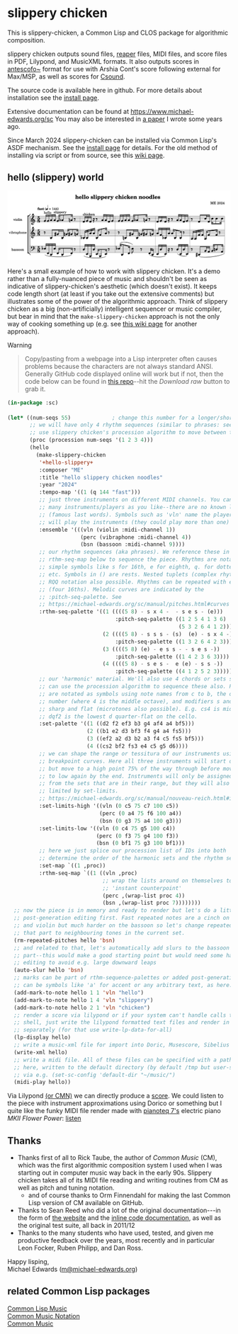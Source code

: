 # slippery chicken

This is slippery-chicken, a Common Lisp and CLOS package for algorithmic
composition.

slippery chicken outputs sound files, [reaper](https://reaper.fm) files, MIDI
files, and score files in PDF, Lilypond, and MusicXML formats. It also outputs
scores in [antescofo~](https://antescofo-doc.ircam.fr) format for use with
Arshia Cont's score following external for Max/MSP, as well as scores for 
[Csound](https://csound.com).

The source code is available here in github. For more details about installation
see the [install page](install.md).

Extensive documentation can be found at https://www.michael-edwards.org/sc You
may also be interested in [a
paper](https://michael-edwards.org/sc/media/sc-paper-long.pdf) I wrote some
years ago.

Since March 2024 slippery-chicken can be installed via Common Lisp's ASDF
mechanism. See the [install page](install.md) for details. For the old method of
installing via script or from source, see this [wiki
page](https://github.com/mdedwards/slippery-chicken/wiki/how-to-install-slippery-chicken-'by-hand').

## hello (slippery) world

<img width="1000" alt="sc-noodles" src="doc/media/sc-noodles.png">

Here's a small example of how to work with slippery chicken. It's a demo rather
than a fully-nuanced piece of music and shouldn't be seen as indicative of
slippery-chicken's aesthetic (which doesn't exist).  It keeps code length short
(at least if you take out the extensive comments) but illustrates some of the
power of the algorithmic approach. Think of slippery chicken as a big
(non-artificially) intelligent sequencer or music compiler, but bear in mind
that the `make-slippery-chicken` approach is not the only way of cooking
something up (e.g. see [this wiki
page](https://github.com/mdedwards/slippery-chicken/wiki/How-can-I-'roll-my-own'-slippery-chicken%3F)
for another approach).

> [!WARNING]

> Copy/pasting from a webpage into a Lisp interpreter often causes problems
> because the characters are not always standard ANSI. Generally GitHub code
> displayed online will work but if not, then the code below can be found in
> [this repo](doc/examples/hello-slippery.lsp)--hit the *Download raw* button to
> grab it.

```lisp
(in-package :sc)

(let* ((num-seqs 55)             ; change this number for a longer/shorter piece
       ;; we will have only 4 rhythm sequences (similar to phrases: see below)
       ;; use slippery chicken's procession algorithm to move between these
       (proc (procession num-seqs '(1 2 3 4)))
       (hello 
         (make-slippery-chicken
          '+hello-slippery+ 
          :composer "ME"
          :title "hello slippery chicken noodles"
          :year "2024"
          :tempo-map '((1 (q 144 "fast")))
          ;; just three instruments on different MIDI channels. You can have as
          ;; many instruments/players as you like--there are no known limits
          ;; (famous last words). Symbols such as 'vln' name the players who
          ;; will play the instruments (they could play more than one)
          :ensemble '(((vln (violin :midi-channel 1))
                       (perc (vibraphone :midi-channel 4))
                       (bsn (bassoon :midi-channel 9))))
          ;; our rhythm sequences (aka phrases). We reference these in the
          ;; rthm-seq-map below to sequence the piece. Rhythms are notated as
          ;; simple symbols like s for 16th, e for eighth, q. for dotted quarter
          ;; etc. Symbols in () are rests. Nested tuplets (complex rhythms) and
          ;; RQQ notation also possible. Rhythms can be repeated with e.g. s x 4
          ;; (four 16ths). Melodic curves are indicated by the
          ;; :pitch-seq-palette. See
          ;; https://michael-edwards.org/sc/manual/pitches.html#curves
          :rthm-seq-palette '((1 ((((5 8) - s x 4 -  - s e s - (e)))
                                  :pitch-seq-palette ((1 2 5 4 1 3 6)
                                                      (5 3 2 6 4 1 2))))
                              (2 ((((5 8) - s s s - (s)  (e) - s x 4 -))
                                  :pitch-seq-palette ((1 3 2 6 4 2 3))))
                              (3 ((((5 8) (e) - e s s - - s e s -))
                                  :pitch-seq-palette ((1 4 2 3 6 3))))
                              (4 ((((5 8) - s e s -  e (e) - s s -))
                                  :pitch-seq-palette ((4 1 2 5 2 3)))))
          ;; our 'harmonic' material. We'll also use 4 chords or sets so that we
          ;; can use the procession algorithm to sequence these also. Pitches
          ;; are notated as symbols using note names from c to b, the octave
          ;; number (where 4 is the middle octave), and modifiers s and f for
          ;; sharp and flat (microtones also possible). E.g. cs4 is middle c#,
          ;; dqf2 is the lowest d quarter-flat on the cello.
          :set-palette '((1 ((d2 f2 ef3 b3 g4 af4 a4 bf5)))
                         (2 ((b1 e2 d3 bf3 f4 g4 a4 fs5)))
                         (3 ((ef2 a2 d3 b2 a3 f4 c5 fs5 bf5)))
                         (4 ((cs2 bf2 fs3 e4 c5 g5 d6))))
          ;; we can shape the range or tessitura of our instruments using
          ;; breakpoint curves. Here all three instruments will start off low
          ;; but move to a high point 75% of the way through before moving back
          ;; to low again by the end. Instruments will only be assigned pitches
          ;; from the sets that are in their range, but they will also be
          ;; limited by set-limits.
          ;; https://michael-edwards.org/sc/manual/nouveau-reich.html#interpl
          :set-limits-high '((vln (0 c5 75 c7 100 c5))
                             (perc (0 a4 75 f6 100 a4))
                             (bsn (0 g3 75 a4 100 g3)))
          :set-limits-low '((vln (0 c4 75 g5 100 c4))
                            (perc (0 f3 75 g4 100 f3))
                            (bsn (0 bf1 75 g3 100 bf1)))
          ;; here we just splice our procession list of IDs into both 'maps' to
          ;; determine the order of the harmonic sets and the rhythm sequences.
          :set-map `((1 ,proc))
          :rthm-seq-map `((1 ((vln ,proc)
                              ;; wrap the lists around on themselves to get
                              ;; 'instant counterpoint'
                              (perc ,(wrap-list proc 4))
                              (bsn ,(wrap-list proc 7))))))))
  ;; now the piece is in memory and ready to render but let's do a little
  ;; post-generation editing first. Fast repeated notes are a cinch on the vibes
  ;; and violin but much harder on the bassoon so let's change repeated notes in
  ;; that part to neighbouring tones in the current set.
  (rm-repeated-pitches hello 'bsn)
  ;; and related to that, let's automatically add slurs to the bassoon
  ;; part--this would make a good starting point but would need some hand
  ;; editing to avoid e.g. large downward leaps
  (auto-slur hello 'bsn)
  ;; marks can be part of rthm-sequence-palettes or added post-generation. They
  ;; can be symbols like 'a' for accent or any arbitrary text, as here.
  (add-mark-to-note hello 1 1 'vln "hello")
  (add-mark-to-note hello 1 4 'vln "slippery")
  (add-mark-to-note hello 2 1 'vln "chicken")
  ;; render a score via lilypond or if your system can't handle calls to the
  ;; shell, just write the lilypond formatted text files and render in lilypond
  ;; separately (for that use write-lp-data-for-all)
  (lp-display hello)
  ;; write a music-xml file for import into Doric, Musescore, Sibelius etc.
  (write-xml hello)
  ;; write a midi file. All of these files can be specified with a path or, as
  ;; here, written to the default directory (by default /tmp but user-settable
  ;; via e.g. (set-sc-config 'default-dir "~/music/")
  (midi-play hello))
```

Via Lilypond [(or CMN)](https://ccrma.stanford.edu/software/cmn/) we can
directly produce a
[score](doc/media/_hello-slippery-chicken-noodles-score.pdf). We could listen
to the piece with instrument approximations using Dorico or something but I
quite like the funky MIDI file render made with [pianoteq
7's](https://www.modartt.com/pianoteq_overview) electric piano *MKII Flower
Power*:
[listen](https://github.com/mdedwards/slippery-chicken/raw/quicklisp/doc/media/hello-slippery-chicken-noodles.mp3)

## Thanks

- Thanks first of all to Rick Taube, the author of *Common Music* (CM), which
was the first algorithmic composition system I used when I was starting out in
computer music way back in the early 90s. Slippery chicken takes all of its MIDI
file reading and writing routines from CM as well as pitch and tuning notation.
  - and of course thanks to Orm Finnendahl for making the last Common Lisp
  version of CM available on GitHub.
- Thanks to Sean Reed who did a lot of the original documentation---in the form
of [the website](https://michael-edwards.org/sc) and the [inline code
documentation](https://michael-edwards.org/sc/robodoc/toc_index.html), as well
as the original test suite, all back in 2011/12
- Thanks to the many students who have used, tested, and given me productive
feedback over the years, most recently and in particular Leon Focker, Ruben
Philipp, and Dan Ross.

Happy lisping,   
  Michael Edwards (m@michael-edwards.org)

## related Common Lisp packages
[Common Lisp Music](https://ccrma.stanford.edu/software/clm/)  
[Common Music Notation](https://ccrma.stanford.edu/software/cmn/)  
[Common Music](https://github.com/ormf/cm)
